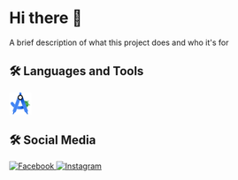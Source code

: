 # Hi there 👋
A brief description of what this project does and who it's for

## 🛠️ Languages and Tools
<img src="https://raw.githubusercontent.com/LackOfUsernameIdeas/LackOfUsernameIdeas/6289c5adf9c899fb39e92bc823fe6c82afa205ab/assets/icons/Android_Studio_Logo_2024.svg.png" alt="Android Studio" width="40" height="40" title="Android Studio" />

## 🛠️ Social Media
<a href="https://www.facebook.com/profile.php?id=100076310223415" target="_blank" rel="noopener noreferrer">
  <img 
    src="https://raw.githubusercontent.com/gauravghongde/social-icons/9d939e1c5b7ea4a24ac39c3e4631970c0aa1b920/PNG/Color/Facebook.png" 
    alt="Facebook" 
    width="40" 
    height="40" 
    title="Facebook Profile" 
  />
</a>
<a href="https://www.instagram.com/_k.kostadinov__/" target="_blank" rel="noopener noreferrer">
  <img 
    src="https://raw.githubusercontent.com/gauravghongde/social-icons/9d939e1c5b7ea4a24ac39c3e4631970c0aa1b920/PNG/Color/Instagram.png" 
    alt="Instagram" 
    width="40" 
    height="40" 
    title="Instagram Profile" 
  />
</a>
